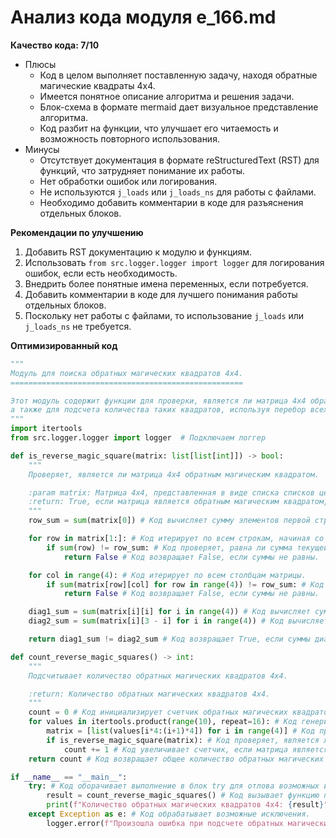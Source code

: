 # Анализ кода модуля e_166.md

**Качество кода: 7/10**
-  Плюсы
    - Код в целом выполняет поставленную задачу, находя обратные магические квадраты 4x4.
    - Имеется понятное описание алгоритма и решения задачи.
    -  Блок-схема в формате mermaid дает визуальное представление алгоритма.
    -  Код разбит на функции, что улучшает его читаемость и возможность повторного использования.
-  Минусы
    - Отсутствует документация в формате reStructuredText (RST) для функций, что затрудняет понимание их работы.
    - Нет обработки ошибок или логирования.
    -  Не используются `j_loads` или `j_loads_ns` для работы с файлами.
    -  Необходимо добавить комментарии в коде для разъяснения отдельных блоков.

**Рекомендации по улучшению**

1.  Добавить RST документацию к модулю и функциям.
2.  Использовать `from src.logger.logger import logger` для логирования ошибок,  если есть необходимость.
3.  Внедрить более понятные имена переменных, если потребуется.
4.  Добавить комментарии в коде для лучшего понимания работы отдельных блоков.
5.  Поскольку нет работы с файлами, то использование `j_loads` или `j_loads_ns` не требуется.

**Оптимизированный код**

```python
"""
Модуль для поиска обратных магических квадратов 4x4.
====================================================

Этот модуль содержит функции для проверки, является ли матрица 4x4 обратным магическим квадратом,
а также для подсчета количества таких квадратов, используя перебор всех возможных комбинаций чисел от 0 до 9.
"""
import itertools
from src.logger.logger import logger  # Подключаем логгер

def is_reverse_magic_square(matrix: list[list[int]]) -> bool:
    """
    Проверяет, является ли матрица 4x4 обратным магическим квадратом.

    :param matrix: Матрица 4x4, представленная в виде списка списков целых чисел.
    :return: True, если матрица является обратным магическим квадратом, иначе False.
    """
    row_sum = sum(matrix[0]) # Код вычисляет сумму элементов первой строки.

    for row in matrix[1:]: # Код итерирует по всем строкам, начиная со второй.
        if sum(row) != row_sum: # Код проверяет, равна ли сумма текущей строки сумме первой строки.
            return False # Код возвращает False, если суммы не равны.

    for col in range(4): # Код итерирует по всем столбцам матрицы.
        if sum(matrix[row][col] for row in range(4)) != row_sum: # Код проверяет, равна ли сумма текущего столбца сумме первой строки.
            return False # Код возвращает False, если суммы не равны.

    diag1_sum = sum(matrix[i][i] for i in range(4)) # Код вычисляет сумму главной диагонали.
    diag2_sum = sum(matrix[i][3 - i] for i in range(4)) # Код вычисляет сумму побочной диагонали.

    return diag1_sum != diag2_sum # Код возвращает True, если суммы диагоналей не равны, иначе False.

def count_reverse_magic_squares() -> int:
    """
    Подсчитывает количество обратных магических квадратов 4x4.

    :return: Количество обратных магических квадратов 4x4.
    """
    count = 0 # Код инициализирует счетчик обратных магических квадратов.
    for values in itertools.product(range(10), repeat=16): # Код генерирует все возможные комбинации 16 чисел от 0 до 9.
        matrix = [list(values[i*4:(i+1)*4]) for i in range(4)] # Код преобразует одномерный список в матрицу 4x4.
        if is_reverse_magic_square(matrix): # Код проверяет, является ли текущая матрица обратным магическим квадратом.
            count += 1 # Код увеличивает счетчик, если матрица является обратным магическим квадратом.
    return count # Код возвращает общее количество обратных магических квадратов.

if __name__ == "__main__":
    try: # Код оборачивает выполнение в блок try для отлова возможных исключений
        result = count_reverse_magic_squares() # Код вызывает функцию подсчета обратных магических квадратов.
        print(f"Количество обратных магических квадратов 4x4: {result}") # Код выводит результат.
    except Exception as e: # Код обрабатывает возможные исключения.
        logger.error(f"Произошла ошибка при подсчете обратных магических квадратов: {e}") # Код логирует ошибку
```